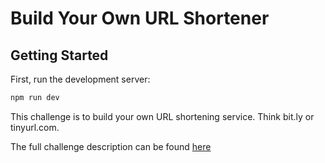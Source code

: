 # Build Your Own URL Shortener

## Getting Started

First, run the development server:

```bash
npm run dev
```


This challenge is to build your own URL shortening service. Think bit.ly or tinyurl.com.

The full challenge description can be found [here](https://codingchallenges.fyi/challenges/challenge-url-shortener)
